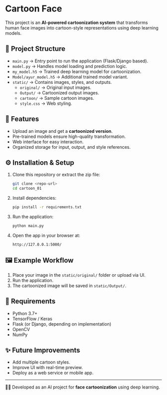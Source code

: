 # Cartoon Face

This project is an **AI-powered cartoonization system** that transforms human face images into cartoon-style representations using deep learning models.

## 📂 Project Structure

- `main.py` → Entry point to run the application (Flask/Django based).  
- `model.py` → Handles model loading and prediction logic.  
- `my_model.h5` → Trained deep learning model for cartoonization.  
- `Model/ayur_model.h5` → Additional trained model variant.  
- `static/` → Contains images, styles, and outputs.  
  - `original/` → Original input images.  
  - `Output/` → Cartoonized output images.  
  - `cartoon/` → Sample cartoon images.  
  - `style.css` → Web styling.  

## 🚀 Features

- Upload an image and get a **cartoonized version**.  
- Pre-trained models ensure high-quality transformation.  
- Web interface for easy interaction.  
- Organized storage for input, output, and style references.  

## ⚙️ Installation & Setup

1. Clone this repository or extract the zip file:
   ```bash
   git clone <repo-url>
   cd cartoon_01
   ```

2. Install dependencies:
   ```bash
   pip install -r requirements.txt
   ```

3. Run the application:
   ```bash
   python main.py
   ```

4. Open the app in your browser at:
   ```
   http://127.0.0.1:5000/
   ```

## 🖼️ Example Workflow

1. Place your image in the `static/original/` folder or upload via UI.  
2. Run the application.  
3. The cartoonized image will be saved in `static/Output/`.  

## 📌 Requirements

- Python 3.7+  
- TensorFlow / Keras  
- Flask (or Django, depending on implementation)  
- OpenCV  
- NumPy  

## ✨ Future Improvements

- Add multiple cartoon styles.  
- Improve UI with real-time preview.  
- Deploy as a web service or mobile app.  

---

👨‍💻 Developed as an AI project for **face cartoonization** using deep learning.
